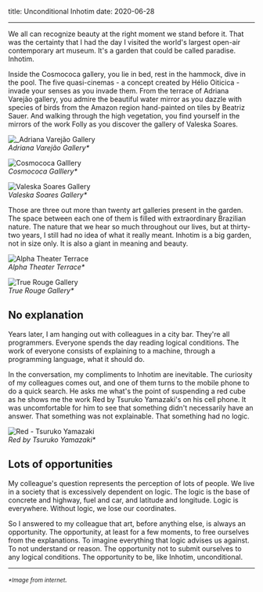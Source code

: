 title: Unconditional Inhotim
date: 2020-06-28

---

We all can recognize beauty at the right moment we stand before it. That was the certainty that I had the day I visited the world's largest open-air contemporary art museum. It's a garden that could be called paradise. Inhotim.

Inside the Cosmococa gallery, you lie in bed, rest in the hammock, dive in the pool. The five quasi-cinemas - a concept created by Hélio Oiticica - invade your senses as you invade them. From the terrace of Adriana Varejão gallery, you admire the beautiful water mirror as you dazzle with species of birds from the Amazon region hand-painted on tiles by Beatriz Sauer. And walking through the high vegetation, you find yourself in the mirrors of the work Folly as you discover the gallery of Valeska Soares.

![_Adriana Varejão Gallery](../images/varejao.jpg)  
_Adriana Varejão Gallery*_

![Cosmococa Galllery](../images/cosmococa.jpg)  
_Cosmococa Galllery*_

![Valeska Soares Gallery](../images/valeska-soares-folly.jpg)  
_Valeska Soares Gallery*_

Those are three out more than twenty art galleries present in the garden. The space between each one of them is filled with extraordinary Brazilian nature. The nature that we hear so much throughout our lives, but at thirty-two years, I still had no idea of what it really meant. Inhotim is a big garden, not in size only. It is also a giant in meaning and beauty.

![Alpha Theater Terrace](../images/inhotim-garden.jpg)  
_Alpha Theater Terrace*_

![True Rouge Gallery](../images/true-rouge.jpg)  
_True Rouge Gallery*_

## No explanation

Years later, I am hanging out with colleagues in a city bar. They're all programmers. Everyone spends the day reading logical conditions. The work of everyone consists of explaining to a machine, through a programming language, what it should do.

In the conversation, my compliments to Inhotim are inevitable. The curiosity of my colleagues comes out, and one of them turns to the mobile phone to do a quick search. He asks me what's the point of suspending a red cube as he shows me the work Red by Tsuruko Yamazaki's on his cell phone. It was uncomfortable for him to see that something didn't necessarily have an answer. That something was not explainable. That something had no logic.

![Red - Tsuruko Yamazaki](../images/red-tsuruko-yamazaki.jpg)  
_Red by Tsuruko Yamazaki*_

## Lots of opportunities

My colleague's question represents the perception of lots of people. We live in a society that is excessively dependent on logic. The logic is the base of concrete and highway, fuel and car, and latitude and longitude. Logic is everywhere. Without logic, we lose our coordinates.

So I answered to my colleague that art, before anything else, is always an opportunity. The opportunity, at least for a few moments, to free ourselves from the explanations. To imagine everything that logic advises us against. To not understand or reason. The opportunity not to submit ourselves to any logical conditions. The opportunity to be, like Inhotim, unconditional.

<hr>
<small><em>*Image from internet<em></small>.
